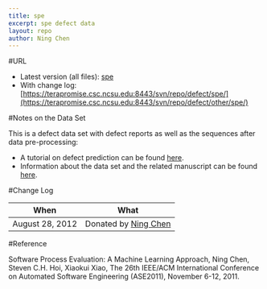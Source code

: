```yaml
---
title: spe
excerpt: spe defect data
layout: repo
author: Ning Chen
---
```



#URL

  * Latest version (all files): [spe](https://terapromise.csc.ncsu.edu:8443/svn/repo/defect/other/spe/spe.zip)
  * With change log:[https://terapromise.csc.ncsu.edu:8443/svn/repo/defect/spe/](https://terapromise.csc.ncsu.edu:8443/svn/repo/defect/other/spe/)

#Notes on the Data Set

This is a defect data set with defect reports as well as the sequences after data pre-processing:
  * A tutorial on defect prediction can be found [here](http://code.google.com/p/promisedata/wiki/ShortTutorialOnDefectPrediction).
  * Information about the data set and the related manuscript can be found [here](http://www.cais.ntu.edu.sg/~nchen1/SPE.htm).

#Change Log

When | What---- | ----
   August 28, 2012 | Donated by [Ning Chen](/repo/people)

#Reference

Software Process Evaluation: A Machine Learning Approach, Ning Chen, Steven C.H. Hoi, Xiaokui Xiao, The 26th IEEE/ACM International Conference on Automated Software Engineering (ASE2011), November 6-12, 2011. 
